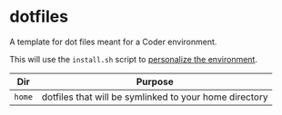 dotfiles
========

A template for dot files meant for a Coder environment.

This will use the `install.sh` script to [personalize the environment](https://enterprise.coder.com/docs/dotfiles-2#customizing-the-installation-process).

| Dir | Purpose |
| --- | ------- |
| `home` | dotfiles that will be symlinked to your home directory |
